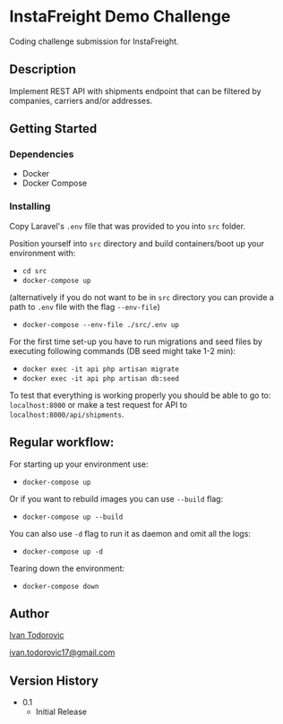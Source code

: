 # InstaFreight Demo Challenge

Coding challenge submission for InstaFreight.

## Description

Implement REST API with shipments endpoint that can be filtered by companies, carriers and/or addresses.

## Getting Started

### Dependencies

* Docker
* Docker Compose

### Installing
Copy Laravel's `.env` file that was provided to you into `src` folder.

Position yourself into `src` directory and build containers/boot up your environment with:

* `cd src`
* `docker-compose up`

(alternatively if you do not want to be in `src` directory you can provide a path to `.env` file with the flag `--env-file`)

* `docker-compose --env-file ./src/.env up`

For the first time set-up you have to run migrations and seed files by executing following commands (DB seed might take 1-2 min):
* `docker exec -it api php artisan migrate`
* `docker exec -it api php artisan db:seed`

To test that everything is working properly you should be able to go to: `localhost:8000` or make a test request for API to `localhost:8000/api/shipments`.

## Regular workflow:
For starting up your environment use:
* `docker-compose up`

Or if you want to rebuild images you can use `--build` flag:
* `docker-compose up --build`

You can also use `-d` flag to run it as daemon and omit all the logs:
* `docker-compose up -d`

Tearing down the environment:
* `docker-compose down`

## Author

[Ivan Todorovic](https://github.com/itodor)

ivan.todorovic17@gmail.com

## Version History

* 0.1
  * Initial Release
